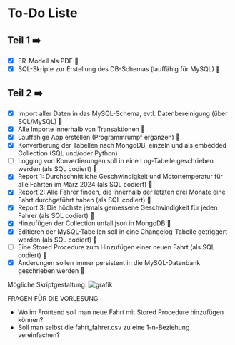 # To-Do Liste

## Teil 1 ➡️

- [x] ER-Modell als PDF 🔴
- [x] SQL-Skripte zur Erstellung des DB-Schemas (lauffähig für MySQL) 🔴

## Teil 2 ➡️

- [x] Import aller Daten in das MySQL-Schema, evtl. Datenbereinigung (über SQL/MySQL) 🔴
- [x] Alle Importe innerhalb von Transaktionen 🔴
- [x] Lauffähige App erstellen (Programmrumpf ergänzen) 🔴
- [x] Konvertierung der Tabellen nach MongoDB, einzeln und als embedded Collection (SQL und/oder Python)
- [ ] Logging von Konvertierungen soll in eine Log-Tabelle geschrieben werden (als SQL codiert) 🔴
- [x] Report 1: Durchschnittliche Geschwindigkeit und Motortemperatur für alle Fahrten im März 2024 (als SQL codiert) 🔴
- [x] Report 2: Alle Fahrer finden, die innerhalb der letzten drei Monate eine Fahrt durchgeführt haben (als SQL codiert) 🔴
- [x] Report 3: Die höchste jemals gemessene Geschwindigkeit für jeden Fahrer (als SQL codiert) 🔴
- [x] Hinzufügen der Collection unfall.json in MongoDB 🔴
- [x] Editieren der MySQL-Tabellen soll in eine Changelog-Tabelle getriggert werden (als SQL codiert) 🔴
- [ ] Eine Stored Procedure zum Hinzufügen einer neuen Fahrt (als SQL codiert) 🔴 
- [x] Änderungen sollen immer persistent in die MySQL-Datenbank geschrieben werden 🔴

Mögliche Skriptgestaltung:
![grafik](https://github.com/user-attachments/assets/91f65873-4036-46ca-bb5a-86627f044b53)


FRAGEN FÜR DIE VORLESUNG
- Wo im Frontend soll man neue Fahrt mit Stored Procedure hinzufügen können?
- Soll man selbst die fahrt_fahrer.csv zu eine 1-n-Beziehung vereinfachen?